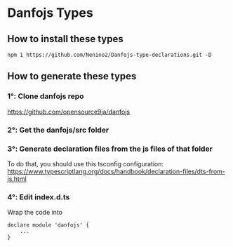 # Danfojs Types

## How to install these types

```
npm i https://github.com/Nenino2/Danfojs-type-declarations.git -D
```

## How to generate these types

### 1°: Clone danfojs repo

https://github.com/opensource9ja/danfojs

### 2°: Get the danfojs/src folder

### 3°: Generate declaration files from the js files of that folder

To do that, you should use this tsconfig configuration:
https://www.typescriptlang.org/docs/handbook/declaration-files/dts-from-js.html

### 4°: Edit index.d.ts

Wrap the code into

```
declare module 'danfojs' {
    ...
}
```
